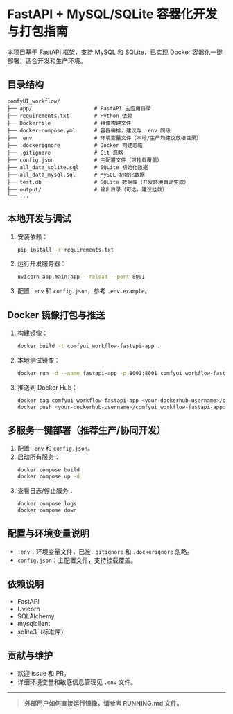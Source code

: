 # FastAPI + MySQL/SQLite 容器化开发与打包指南

本项目基于 FastAPI 框架，支持 MySQL 和 SQLite，已实现 Docker 容器化一键部署，适合开发和生产环境。

## 目录结构

```
comfyUI_workflow/
├── app/                    # FastAPI 主应用目录
├── requirements.txt        # Python 依赖
├── Dockerfile              # 镜像构建文件
├── docker-compose.yml      # 容器编排，建议与 .env 同级
├── .env                    # 环境变量文件（本地/生产均建议放根目录）
├── .dockerignore           # Docker 构建忽略
├── .gitignore              # Git 忽略
├── config.json             # 主配置文件（可挂载覆盖）
├── all_data_sqlite.sql     # SQLite 初始化数据
├── all_data_mysql.sql      # MySQL 初始化数据
├── test.db                 # SQLite 数据库（开发环境自动生成）
├── output/                 # 输出目录（可选，建议挂载）
└── ...
```

## 本地开发与调试

1. 安装依赖：
   ```bash
   pip install -r requirements.txt
   ```
2. 运行开发服务器：
   ```bash
   uvicorn app.main:app --reload --port 8001
   ```
3. 配置 `.env` 和 `config.json`，参考 `.env.example`。

## Docker 镜像打包与推送

1. 构建镜像：
   ```bash
   docker build -t comfyui_workflow-fastapi-app .
   ```
2. 本地测试镜像：
   ```bash
   docker run -d --name fastapi-app -p 8001:8001 comfyui_workflow-fastapi-app
   ```
3. 推送到 Docker Hub：
   ```bash
   docker tag comfyui_workflow-fastapi-app <your-dockerhub-username>/comfyui_workflow-fastapi-app:latest
   docker push <your-dockerhub-username>/comfyui_workflow-fastapi-app:latest
   ```

## 多服务一键部署（推荐生产/协同开发）

1. 配置 `.env` 和 `config.json`。
2. 启动所有服务：
   ```bash
   docker compose build
   docker compose up -d
   ```
3. 查看日志/停止服务：
   ```bash
   docker compose logs
   docker compose down
   ```

## 配置与环境变量说明
- `.env`：环境变量文件，已被 `.gitignore` 和 `.dockerignore` 忽略。
- `config.json`：主配置文件，支持挂载覆盖。

## 依赖说明
- FastAPI
- Uvicorn
- SQLAlchemy
- mysqlclient
- sqlite3（标准库）

## 贡献与维护
- 欢迎 issue 和 PR。
- 详细环境变量和敏感信息管理见 `.env` 文件。

---

> **外部用户如何直接运行镜像，请参考 RUNNING.md 文件。**